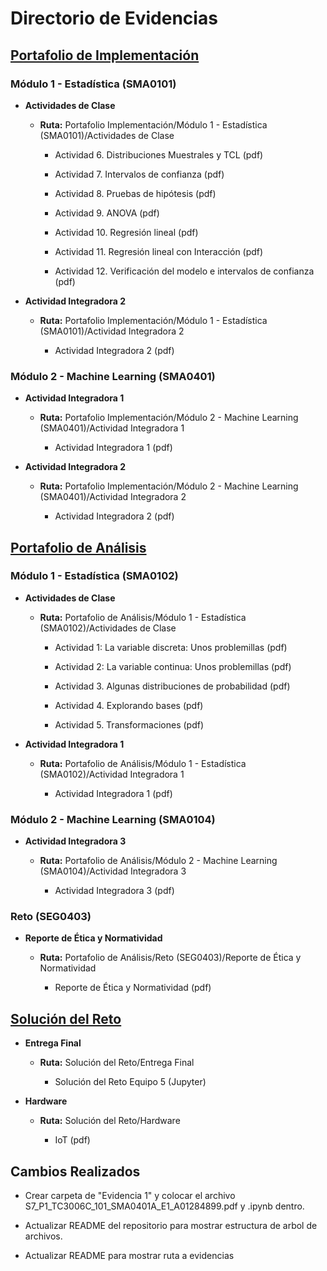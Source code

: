 # Directorio de Evidencias

## <u> Portafolio de Implementación </u>

### Módulo 1 - Estadística (SMA0101)

- **Actividades de Clase**

  - **Ruta:** Portafolio Implementación/Módulo 1 - Estadística (SMA0101)/Actividades de Clase

    - Actividad 6. Distribuciones Muestrales y TCL (pdf)

    - Actividad 7. Intervalos de confianza (pdf)

    - Actividad 8. Pruebas de hipótesis (pdf)

    - Actividad 9. ANOVA (pdf)

    - Actividad 10. Regresión lineal (pdf)

    - Actividad 11. Regresión lineal con Interacción (pdf)

    - Actividad 12. Verificación del modelo e intervalos de confianza (pdf)

- **Actividad Integradora 2**

  - **Ruta:** Portafolio Implementación/Módulo 1 - Estadística (SMA0101)/Actividad Integradora 2

    - Actividad Integradora 2 (pdf)

### Módulo 2 - Machine Learning (SMA0401)

- **Actividad Integradora 1**

  - **Ruta:** Portafolio Implementación/Módulo 2 - Machine Learning (SMA0401)/Actividad Integradora 1

    - Actividad Integradora 1 (pdf)

- **Actividad Integradora 2**

  - **Ruta:** Portafolio Implementación/Módulo 2 - Machine Learning (SMA0401)/Actividad Integradora 2

    - Actividad Integradora 2 (pdf)

## <u> Portafolio de Análisis </u>

### Módulo 1 - Estadística (SMA0102)

- **Actividades de Clase**

  - **Ruta:** Portafolio de Análisis/Módulo 1 - Estadística (SMA0102)/Actividades de Clase

    - Actividad 1: La variable discreta: Unos problemillas (pdf)

    - Actividad 2: La variable continua: Unos problemillas (pdf)

    - Actividad 3. Algunas distribuciones de probabilidad (pdf)

    - Actividad 4. Explorando bases (pdf)

    - Actividad 5. Transformaciones (pdf)

- **Actividad Integradora 1**

  - **Ruta:** Portafolio de Análisis/Módulo 1 - Estadística (SMA0102)/Actividad Integradora 1

    - Actividad Integradora 1 (pdf)

### Módulo 2 - Machine Learning (SMA0104)

- **Actividad Integradora 3**

  - **Ruta:** Portafolio de Análisis/Módulo 2 - Machine Learning (SMA0104)/Actividad Integradora 3

    - Actividad Integradora 3 (pdf)

### Reto (SEG0403)

- **Reporte de Ética y Normatividad**

  - **Ruta:** Portafolio de Análisis/Reto (SEG0403)/Reporte de Ética y Normatividad

    - Reporte de Ética y Normatividad (pdf)

## <u> Solución del Reto </u>

- **Entrega Final**

  - **Ruta:** Solución del Reto/Entrega Final

    - Solución del Reto Equipo 5 (Jupyter)

- **Hardware**

  - **Ruta:** Solución del Reto/Hardware

    - IoT (pdf)

## Cambios Realizados

- Crear carpeta de "Evidencia 1" y colocar el archivo S7_P1_TC3006C_101_SMA0401A_E1_A01284899.pdf y .ipynb dentro.

- Actualizar README del repositorio para mostrar estructura de arbol de archivos.

- Actualizar README para mostrar ruta a evidencias
